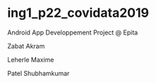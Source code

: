 # ing1_p22_covidata2019
Android App Developpement Project @ Epita

Zabat Akram

Leherle Maxime

Patel Shubhamkumar
